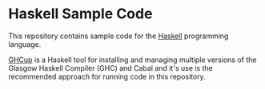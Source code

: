 # Haskell Sample Code

This repository contains sample code for the [Haskell](https://www.haskell.org/) programming language.

[GHCup](https://www.haskell.org/ghcup/) is a Haskell tool for installing and managing multiple versions of the Glasgow Haskell Compiler (GHC) and Cabal and it's use is the recommended approach for running code in this repository.